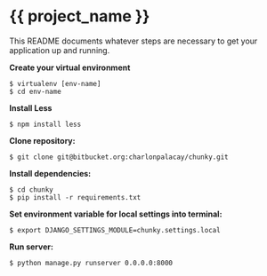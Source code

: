 {{ project_name }}
===========

This README documents whatever steps are necessary to get your application up and running.

**Create your virtual environment**
    
    $ virtualenv [env-name]
    $ cd env-name

**Install Less**

    $ npm install less

**Clone repository:**
    
    $ git clone git@bitbucket.org:charlonpalacay/chunky.git

**Install dependencies:**

    $ cd chunky
    $ pip install -r requirements.txt

**Set environment variable for local settings into terminal:**

    $ export DJANGO_SETTINGS_MODULE=chunky.settings.local

**Run server:**

    $ python manage.py runserver 0.0.0.0:8000
